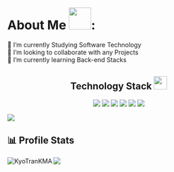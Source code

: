 #   About Me <img src="https://media.giphy.com/media/mGcNjsfWAjY5AEZNw6/giphy.gif" width="50">:
🔭 I’m currently Studying Software Technology<br>👯 I’m looking to collaborate with any Projects<br>🌱 I’m currently learning Back-end Stacks<br>

<p align="center">
<h2 align="center">Technology Stack <img src="https://media.giphy.com/media/WUlplcMpOCEmTGBtBW/giphy.gif" width="30"></h2>
  
<p align="center">
<img src="https://img.shields.io/badge/-JavaScript-F7DF1E?style=for-the-badge&logo=javascript"/>
<img src="https://img.shields.io/badge/-Nodejs-4EA94B?style=for-the-badge&logo=Node.js"/>
<img src="https://img.shields.io/badge/-Expressjs-404D59?style=for-the-badge&logo=Express.js"/>
<img src="https://img.shields.io/badge/-MongoDB-4EA94B?style=for-the-badge&logo=mongodb"/>
<img src="https://img.shields.io/badge/jQuery-0769AD?style=for-the-badge&logo=jquery&logoColor=white"/>
<img src="https://img.shields.io/badge/PHP-777BB4?style=for-the-badge&logo=php&logoColor=white"/>
</p>

<img align="center" src="https://qph.cf2.quoracdn.net/main-qimg-c99e353f761d318322c853c03ebcf21b" />

## 📊 Profile Stats
<p>
	<img align="left" src="https://github-readme-stats.vercel.app/api/top-langs/?username=KyoTranKMA&layout=compact&hide=html&theme=tokyonight&show_icons=true" alt="KyoTranKMA" /
<br/>
<img align="center" src = "https://github-profile-summary-cards.vercel.app/api/cards/profile-details?username=KyoTranKMA&theme=tokyonight"/>
</p>
